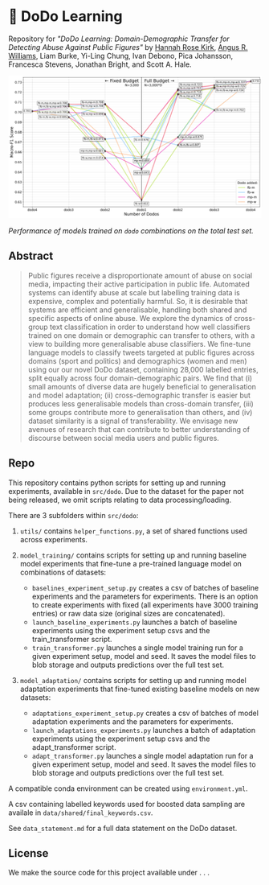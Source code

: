 # 🦤 DoDo Learning

Repository for *"DoDo Learning: Domain-Demographic Transfer for Detecting Abuse Against Public Figures"* by [Hannah Rose Kirk](https://github.com/HannahKirk),
[Angus R. Williams](https://github.com/angusrw),
Liam Burke,
Yi-Ling Chung,
Ivan Debono,
Pica Johansson,
Francesca Stevens,
Jonathan Bright,
and Scott A. Hale.

![](figs/baseline_tree_journey.png)

*Performance of models trained on `dodo` combinations on the total test set.*

## Abstract

> Public figures receive a disproportionate amount of abuse on social media, impacting their active participation in public life. Automated systems can identify abuse at scale but labelling training data is expensive, complex and potentially harmful. So, it is desirable that systems are efficient and generalisable, handling both shared and specific aspects of online abuse. We explore the dynamics of cross-group text classification in order to understand how well classifiers trained on one domain or demographic can transfer to others, with a view to building more generalisable abuse classifiers. We fine-tune language models to classify tweets targeted at public figures across domains (sport and politics) and demographics (women and men) using our our novel DoDo dataset, containing 28,000 labelled entries, split equally across four domain-demographic pairs. We find that (i) small amounts of diverse data are hugely beneficial to generalisation and model adaptation; (ii) cross-demographic transfer is easier but produces less generalisable models than cross-domain transfer, (iii) some groups contribute more to generalisation than others, and (iv) dataset similarity is a signal of transferability. We envisage new avenues of research that can contribute to better understanding of discourse between social media users and public figures.




## Repo

This repository contains python scripts for setting up and running experiments, available in `src/dodo`. Due to the dataset for the paper not being released, we omit scripts relating to data processing/loading.

There are 3 subfolders within `src/dodo`:
1. `utils/` contains `helper_functions.py`, a set of shared functions used across experiments.
   
2. `model_training/` contains scripts for setting up and running baseline model experiments that fine-tune a pre-trained language model on combinations of datasets:
   - `baselines_experiment_setup.py` creates a csv of batches of baseline experiments and the parameters for experiments. There is an option to create experiments with fixed (all experiments have 3000 training entries) or raw data size (original sizes are concatenated).
   - `launch_baseline_experiments.py` launches a batch of baseline experiments using the experiment setup csvs and the train_transformer script.
   - `train_transformer.py` launches a single model training run for a given experiment setup, model and seed. It saves the model files to blob storage and outputs predictions over the full test set.


3. `model_adaptation/` contains scripts for setting up and running model adaptation experiments that fine-tuned existing baseline models on new datasets:
   - `adaptations_experiment_setup.py` creates a csv of batches of model adaptation experiments and the parameters for experiments.
   - `launch_adaptations_experiments.py` launches a batch of adaptation experiments using the experiment setup csvs and the adapt_transformer script.
   - `adapt_transformer.py` launches a single model adaptation run for a given experiment setup, model and seed. It saves the model files to blob storage and outputs predictions over the full test set.

A compatible conda environment can be created using `environment.yml`.

A csv containing labelled keywords used for boosted data sampling are availale in `data/shared/final_keywords.csv`.

See `data_statement.md` for a full data statement on the DoDo dataset.

## License

We make the source code for this project available under . . .